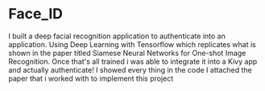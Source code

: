 # Face_ID
I built  a deep facial recognition application to authenticate into an application. Using Deep Learning with Tensorflow which replicates what is shown in the paper titled Siamese Neural Networks for One-shot Image Recognition. Once that's all trained i was able to integrate it into a Kivy app and actually authenticate!
I showed every thing in the code 
I attached the paper that i worked with to implement this project
